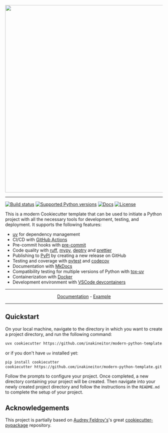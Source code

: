 <p align="center">
  <img width="600" src="https://raw.githubusercontent.com/inakineitor/modern-python-template/main/docs/static/cookiecutter.svg">
</p style = "margin-bottom: 2rem;">

---

[![Build status](https://img.shields.io/github/actions/workflow/status/inakineitor/modern-python-template/main.yml?branch=main)](https://github.com/inakineitor/modern-python-template/actions/workflows/main.yml?query=branch%3Amain)
[![Supported Python versions](https://img.shields.io/badge/python-3.12_%7C_3.13-blue?labelColor=grey&color=blue)](https://github.com/inakineitor/modern-python-template/blob/main/pyproject.toml)
[![Docs](https://img.shields.io/badge/docs-gh--pages-blue)](https://inakineitor.github.io/modern-python-template/)
[![License](https://img.shields.io/github/license/inakineitor/modern-python-template)](https://img.shields.io/github/license/inakineitor/modern-python-template)

This is a modern Cookiecutter template that can be used to initiate a Python project with all the necessary tools for development, testing, and deployment. It supports the following features:

- [uv](https://docs.astral.sh/uv/) for dependency management
- CI/CD with [GitHub Actions](https://github.com/features/actions)
- Pre-commit hooks with [pre-commit](https://pre-commit.com/)
- Code quality with [ruff](https://github.com/charliermarsh/ruff), [mypy](https://mypy.readthedocs.io/en/stable/), [deptry](https://github.com/fpgmaas/deptry/) and [prettier](https://prettier.io/)
- Publishing to [PyPI](https://pypi.org) by creating a new release on GitHub
- Testing and coverage with [pytest](https://docs.pytest.org/en/7.1.x/) and [codecov](https://about.codecov.io/)
- Documentation with [MkDocs](https://www.mkdocs.org/)
- Compatibility testing for multiple versions of Python with [tox-uv](https://github.com/tox-dev/tox-uv)
- Containerization with [Docker](https://www.docker.com/)
- Development environment with [VSCode devcontainers](https://code.visualstudio.com/docs/devcontainers/containers)

---

<p align="center">
  <a href="https://inakineitor.github.io/modern-python-template/">Documentation</a> - <a href="https://github.com/inakineitor/modern-python-template-example">Example</a>
</p>

---

## Quickstart

On your local machine, navigate to the directory in which you want to
create a project directory, and run the following command:

```bash
uvx cookiecutter https://github.com/inakineitor/modern-python-template.git
```

or if you don't have `uv` installed yet:

```bash
pip install cookiecutter
cookiecutter https://github.com/inakineitor/modern-python-template.git
```

Follow the prompts to configure your project. Once completed, a new directory containing your project will be created. Then navigate into your newly created project directory and follow the instructions in the `README.md` to complete the setup of your project.

## Acknowledgements

This project is partially based on [Audrey
Feldroy\'s](https://github.com/audreyfeldroy)\'s great
[cookiecutter-pypackage](https://github.com/audreyfeldroy/cookiecutter-pypackage)
repository.
